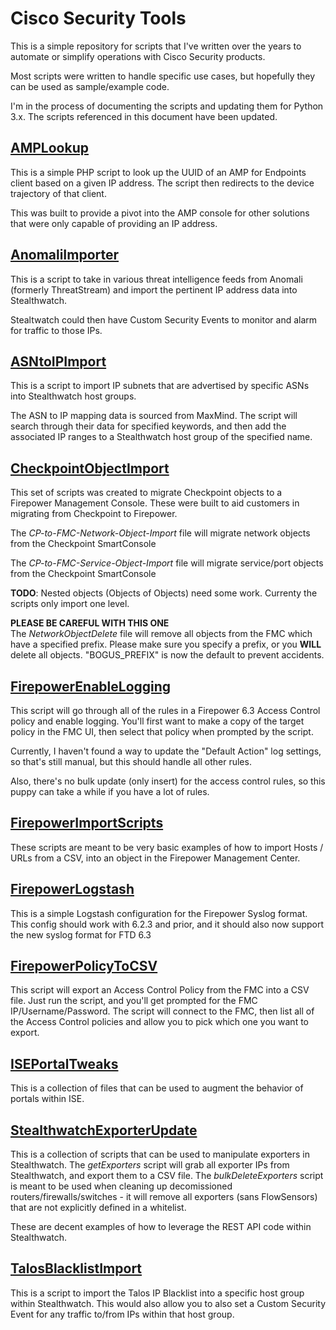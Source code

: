 # Cisco Security Tools

This is a simple repository for scripts that I've written over the years to automate or simplify operations with Cisco Security products.

Most scripts were written to handle specific use cases, but hopefully they can be used as sample/example code.

I'm in the process of documenting the scripts and updating them for Python 3.x. The scripts referenced in this document have been updated.

## [AMPLookup](AMPLookup/)

This is a simple PHP script to look up the UUID of an AMP for Endpoints client based on a given IP address.  The script then redirects to the device trajectory of that client.

This was built to provide a pivot into the AMP console for other solutions that were only capable of providing an IP address.

## [AnomaliImporter](AnomaliImporter/)

This is a script to take in various threat intelligence feeds from Anomali (formerly ThreatStream) and import the pertinent IP address data into Stealthwatch.

Stealtwatch could then have Custom Security Events to monitor and alarm for traffic to those IPs.

## [ASNtoIPImport](ASNtoIPImport/)

This is a script to import IP subnets that are advertised by specific ASNs into Stealthwatch host groups.

The ASN to IP mapping data is sourced from MaxMind.  The script will search through their data for specified keywords, and then add the associated IP ranges to a Stealthwatch host group of the specified name.

## [CheckpointObjectImport](CheckpointObjectImport/)

This set of scripts was created to migrate Checkpoint objects to a Firepower Management Console.  These were built to aid customers in migrating from Checkpoint to Firepower.

The *CP-to-FMC-Network-Object-Import* file will migrate network objects from the Checkpoint SmartConsole

The *CP-to-FMC-Service-Object-Import* file will migrate service/port objects from the Checkpoint SmartConsole

**TODO**: Nested objects (Objects of Objects) need some work.  Currenty the scripts only import one level.

**PLEASE BE CAREFUL WITH THIS ONE**  
The *NetworkObjectDelete* file will remove all objects from the FMC which have a specified prefix.  Please make sure you specify a prefix, or you **WILL** delete all objects.  "BOGUS_PREFIX" is now the default to prevent accidents.

## [FirepowerEnableLogging](FirepowerEnableLogging/)

This script will go through all of the rules in a Firepower 6.3 Access Control policy and enable logging.  You'll first want to make a copy of the target policy in the FMC UI, then select that policy when prompted by the script.

Currently, I haven't found a way to update the "Default Action" log settings, so that's still manual, but this should handle all other rules.

Also, there's no bulk update (only insert) for the access control rules, so this puppy can take a while if you have a lot of rules.

## [FirepowerImportScripts](FirepowerImportScripts/)

These scripts are meant to be very basic examples of how to import Hosts / URLs from a CSV, into an object in the Firepower Management Center.

## [FirepowerLogstash](FirepowerLogstash/)

This is a simple Logstash configuration for the Firepower Syslog format.  This config should work with 6.2.3 and prior, and it should also now support the new syslog format for FTD 6.3

## [FirepowerPolicyToCSV](FirepowerPolicyToCSV/)

This script will export an Access Control Policy from the FMC into a CSV file.  Just run the script, and you'll get prompted for the FMC IP/Username/Password.  The script will connect to the FMC, then list all of the Access Control policies and allow you to pick which one you want to export.

## [ISEPortalTweaks](ISEPortalTweaks/)

This is a collection of files that can be used to augment the behavior of portals within ISE.

## [StealthwatchExporterUpdate](StealthwatchExporterUpdate/)

This is a collection of scripts that can be used to manipulate exporters in Stealthwatch.  The *getExporters* script will grab all exporter IPs from Stealthwatch, and export them to a CSV file.  The *bulkDeleteExporters* script is meant to be used when cleaning up decomissioned routers/firewalls/switches - it will remove all exporters (sans FlowSensors) that are not explicitly defined in a whitelist.

These are decent examples of how to leverage the REST API code within Stealthwatch.

## [TalosBlacklistImport](TalosBlacklistImport/)

This is a script to import the Talos IP Blacklist into a specific host group within Stealthwatch.  This would also allow you to also set a Custom Security Event for any traffic to/from IPs within that host group.
